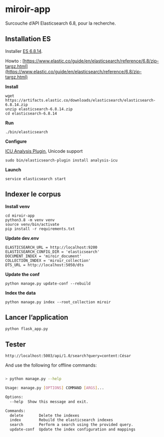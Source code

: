 # miroir-app

Surcouche d’API Elasticsearch 6.8, pour la recherche.


## Installation ES

Installer [ES 6.8.14](https://www.elastic.co/fr/downloads/past-releases/elasticsearch-6-8-14).

Howto : [https://www.elastic.co/guide/en/elasticsearch/reference/6.8/zip-targz.html](https://www.elastic.co/guide/en/elasticsearch/reference/6.8/zip-targz.html)

**Install**

```
wget https://artifacts.elastic.co/downloads/elasticsearch/elasticsearch-6.8.14.zip
unzip elasticsearch-6.8.14.zip
cd elasticsearch-6.8.14
```

**Run**

```
./bin/elasticsearch
```

**Configure**

[ICU Analysis Plugin](https://www.elastic.co/guide/en/elasticsearch/plugins/current/analysis-icu.html), Unicode support

```
sudo bin/elasticsearch-plugin install analysis-icu
```

**Launch**

```
service elasticsearch start
```

## Indexer le corpus

**Install venv**

```
cd miroir-app
python3.8 -m venv venv
source venv/bin/activate
pip install -r requirements.txt
```

**Update dev.env**
```
ELASTICSEARCH_URL = http://localhost:9200
ELASTICSEARCH_CONFIG_DIR = 'elasticsearch'
DOCUMENT_INDEX = 'miroir_document'
COLLECTION_INDEX = 'miroir_collection'
DTS_URL = http://localhost:5050/dts
```

**Update the conf**

```
python manage.py update-conf --rebuild
```

**Index the data** 
```
python manage.py index --root_collection miroir
```

## Lancer l’application

```
python flask_app.py
```

## Tester 

```
http://localhost:5003/api/1.0/search?query=content:César
```

And use the following for offline commands:

```bash

> python manage.py --help

Usage: manage.py [OPTIONS] COMMAND [ARGS]...

Options:
  --help  Show this message and exit.

Commands:
  delete       Delete the indexes
  index        Rebuild the elasticsearch indexes
  search       Perform a search using the provided query.
  update-conf  Update the index configuration and mappings
```
